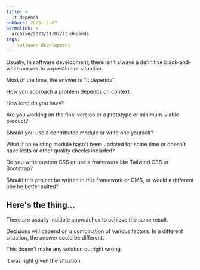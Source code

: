 ```yaml
---
title: >
  It depends
pubDate: 2023-11-07
permalink: >
  archive/2023/11/07/it-depends
tags:
  - software-development
---
```


Usually, in software development, there isn't always a definitive black-and-white answer to a question or situation.

Most of the time, the answer is "it depends".

How you approach a problem depends on context.

How long do you have?

Are you working on the final version or a prototype or minimum-viable product?

Should you use a contributed module or write one yourself?

What if an existing module hasn't been updated for some time or doesn't have tests or other quality checks included?

Do you write custom CSS or use a framework like Tailwind CSS or Bootstrap?

Should this project be written in this framework or CMS, or would a different one be better suited?

## Here's the thing...

There are usually multiple approaches to achieve the same result.

Decisions will depend on a combination of various factors. In a different situation, the answer could be different.

This doesn't make any solution outright wrong.

It was right given the situation.
